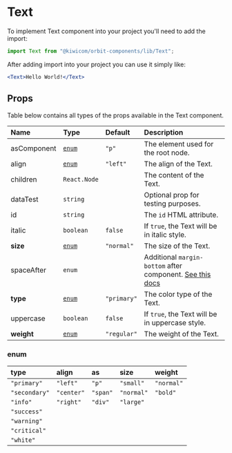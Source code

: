 # Text

To implement Text component into your project you'll need to add the import:

```jsx
import Text from "@kiwicom/orbit-components/lib/Text";
```

After adding import into your project you can use it simply like:

```jsx
<Text>Hello World!</Text>
```

## Props

Table below contains all types of the props available in the Text component.

| Name       | Type            | Default     | Description                                                                                                                                                    |
| :--------- | :-------------- | :---------- | :------------------------------------------------------------------------------------------------------------------------------------------------------------- |
| asComponent| [`enum`](#enum) | `"p"`       | The element used for the root node.                                                                                                                            |
| align      | [`enum`](#enum) | `"left"`    | The align of the Text.                                                                                                                                         |
| children   | `React.Node`    |             | The content of the Text.                                                                                                                                       |
| dataTest   | `string`        |             | Optional prop for testing purposes.                                                                                                                            |
| id         | `string`        |             | The `id` HTML attribute.                                                                                                                                       |
| italic     | `boolean`       | `false`     | If `true`, the Text will be in italic style.                                                                                                                   |
| **size**   | [`enum`](#enum) | `"normal"`  | The size of the Text.                                                                                                                                          |
| spaceAfter | `enum`          |             | Additional `margin-bottom` after component. [See this docs](https://github.com/kiwicom/orbit/tree/master/packages/orbit-components/src/common/getSpacingToken) |
| **type**   | [`enum`](#enum) | `"primary"` | The color type of the Text.                                                                                                                                    |
| uppercase  | `boolean`       | `false`     | If `true`, the Text will be in uppercase style.                                                                                                                |
| **weight** | [`enum`](#enum) | `"regular"` | The weight of the Text.                                                                                                                                        |

### enum

| type          | align      | as       | size       | weight     |
| :------------ | :--------- | :------- | :--------- | :--------- |
| `"primary"`   | `"left"`   | `"p"`    | `"small"`  | `"normal"` |
| `"secondary"` | `"center"` | `"span"` | `"normal"` | `"bold"`   |
| `"info"`      | `"right"`  | `"div"`  | `"large"`  |            |
| `"success"`   |            |          |            |            |
| `"warning"`   |            |          |            |            |
| `"critical"`  |            |          |            |            |
| `"white"`     |            |          |            |            |
